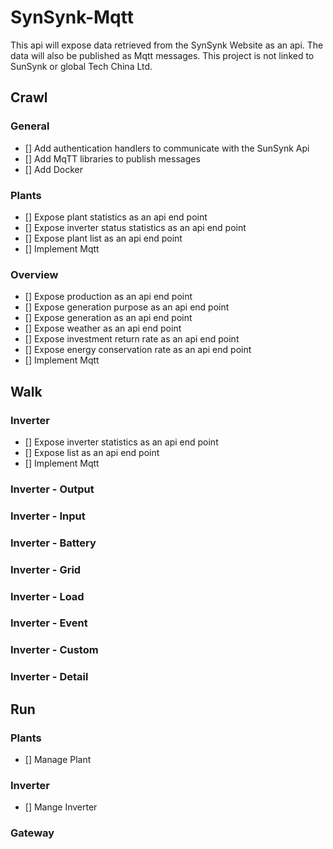 # SynSynk-Mqtt

This api will expose data retrieved from the SynSynk Website as an api. The data will also be published as Mqtt messages. This project is not linked to SunSynk or global Tech China Ltd.

## Crawl

### General
- [] Add authentication handlers to communicate with the SunSynk Api
- [] Add MqTT libraries to publish messages 
- [] Add Docker 
### Plants 
- [] Expose plant statistics as an api end point
- [] Expose inverter status statistics as an api end point
- [] Expose plant list as an api end point 
- [] Implement Mqtt 
### Overview 
- [] Expose production as an api end point
- [] Expose generation purpose as an api end point
- [] Expose generation as an api end point 
- [] Expose weather as an api end point 
- [] Expose investment return rate as an api end point 
- [] Expose energy conservation rate as an api end point 
- [] Implement Mqtt 
## Walk
### Inverter 
- [] Expose inverter statistics as an api end point
- [] Expose list as an api end point
- [] Implement Mqtt 
### Inverter - Output 
### Inverter - Input
### Inverter - Battery
### Inverter - Grid
### Inverter - Load 
### Inverter - Event 
### Inverter - Custom 
### Inverter - Detail

## Run
### Plants 
- [] Manage Plant 
### Inverter 
- [] Mange Inverter 
### Gateway 